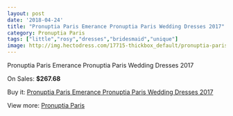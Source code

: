 ```yaml
---
layout: post
date: '2018-04-24'
title: "Pronuptia Paris Emerance Pronuptia Paris Wedding Dresses 2017"
category: Pronuptia Paris
tags: ["little","rosy","dresses","bridesmaid","unique"]
image: http://img.hectodress.com/17715-thickbox_default/pronuptia-paris-emerance-pronuptia-paris-wedding-dresses-2013.jpg
---
```

Pronuptia Paris Emerance Pronuptia Paris Wedding Dresses 2017

On Sales: **$267.68**
<a href="https://www.hectodress.com/pronuptia-paris/8293-pronuptia-paris-emerance-pronuptia-paris-wedding-dresses-2013.html"><amp-img layout="responsive" width="600" height="600" src="//img.hectodress.com/17715-thickbox_default/pronuptia-paris-emerance-pronuptia-paris-wedding-dresses-2013.jpg" alt="Pronuptia Paris Emerance Pronuptia Paris Wedding Dresses 2017 0" /></a>

Buy it: [Pronuptia Paris Emerance Pronuptia Paris Wedding Dresses 2017](https://www.hectodress.com/pronuptia-paris/8293-pronuptia-paris-emerance-pronuptia-paris-wedding-dresses-2013.html "Pronuptia Paris Emerance Pronuptia Paris Wedding Dresses 2017")

View more: [Pronuptia Paris](https://www.hectodress.com/140-pronuptia-paris "Pronuptia Paris")